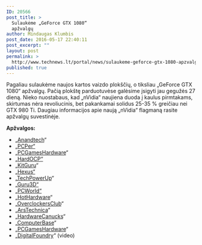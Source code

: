 ```yaml
---
ID: 20566
post_title: >
  Sulaukėme „GeForce GTX 1080“
  apžvalgų
author: Mindaugas Klumbis
post_date: 2016-05-17 22:40:11
post_excerpt: ""
layout: post
permalink: >
  http://www.technews.lt/portal/news/sulaukeme-geforce-gtx-1080-apzvalgu/
published: true
---
```

Pagaliau sulaukėme naujos kartos vaizdo plokščių, o tiksliau „GeForce GTX 1080“ apžvalgų. Pačią plokštę parduotuvėse galėsime įsigyti jau gegužės 27 dieną. Nieko nuostabaus, kad „nVidia“ naujiena duoda į kaulus pirmtakams, skirtumas nėra revoliucinis, bet pakankamai solidus 25-35 % greičiau nei GTX 980 Ti. Daugiau informacijos apie naują „nVidia“ flagmaną rasite apžvalgų suvestinėje.

<strong>Apžvalgos:</strong>
<ul>
 	<li>„<a href="http://www.anandtech.com/show/10326/the-nvidia-geforce-gtx-1080-preview">Anandtech</a>“</li>
 	<li>„<a href="http://www.pcper.com/reviews/Graphics-Cards/GeForce-GTX-1080-8GB-Founders-Edition-Review-GP104-Brings-Pascal-Gamers/PC-Pe">PCPer“
</a></li>
 	<li>„<a href="http://www.pcgameshardware.de/Nvidia-Geforce-Grafikkarte-255598/Specials/Benchmark-Test-Video-1195464/">PCGamesHardware</a>“</li>
 	<li>„<a href="http://www.hardocp.com/article/2016/05/17/nvidia_geforce_gtx_1080_founders_edition_review#.VzsZblKDPIU">HardOCP“
</a></li>
 	<li>„<a href="http://www.pcgameshardware.de/Nvidia-Geforce-Grafikkarte-255598/Specials/Benchmark-Test-Video-1195464/">KitGuru</a>“<a href="http://www.anandtech.com/show/10326/the-nvidia-geforce-gtx-1080-preview">
</a></li>
 	<li>„<a href="http://hexus.net/tech/reviews/graphics/92846-nvidia-geforce-gtx-1080-founders-edition-16nm-pascal/">Hexus“
</a></li>
 	<li>„<a href="https://www.techpowerup.com/reviews/NVIDIA/GeForce_GTX_1080/">TechPowerUp</a>“<a href="http://www.anandtech.com/show/10326/the-nvidia-geforce-gtx-1080-preview">
</a></li>
 	<li>„<a href="http://www.guru3d.com/articles-pages/nvidia-geforce-gtx-1080-review,1.html">Guru3D“
</a></li>
 	<li>„<a href="http://www.pcworld.com/article/3071037/hardware/nvidia-geforce-gtx-1080-review-the-most-badass-graphics-card-ever-created.html">PCWorld“
</a></li>
 	<li>„<a href="http://hothardware.com/reviews/nvidia-geforce-gtx-1080-pascal-gpu-review">HotHardware</a>“</li>
 	<li>„<a href="http://arstechnica.co.uk/gadgets/2016/05/nvidia-gtx-1080-review/">OverclockersClub</a>“</li>
 	<li>„<a href="http://arstechnica.co.uk/gadgets/2016/05/nvidia-gtx-1080-review/">ArsTechnica</a>“</li>
 	<li>„<a href="http://www.hardwarecanucks.com/forum/hardware-canucks-reviews/72560-nvidias-gtx-1080-gtx-1070-detailed.html">HardwareCanucks</a>“</li>
 	<li>„<a href="http://www.computerbase.de/2016-05/geforce-gtx-1080-test/">ComputerBase</a>“</li>
 	<li>„<a href="http://www.pcgameshardware.de/Nvidia-Geforce-Grafikkarte-255598/Specials/Benchmark-Test-Video-1195464/">PCGamesHardware</a>“</li>
 	<li>„<a href="https://www.youtube.com/watch?v=-ZG54Da2pMM">DigitalFoundry</a>“ (video)</li>
</ul>
&nbsp;

&nbsp;

&nbsp;

&nbsp;

&nbsp;

&nbsp;

&nbsp;

&nbsp;